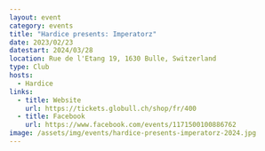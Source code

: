 ```yaml
---
layout: event
category: events
title: "Hardice presents: Imperatorz"
date: 2023/02/23
datestart: 2024/03/28
location: Rue de l'Etang 19, 1630 Bulle, Switzerland
type: Club
hosts:
  - Hardice
links:
  - title: Website
    url: https://tickets.globull.ch/shop/fr/400
  - title: Facebook
    url: https://www.facebook.com/events/1171500100886762
image: /assets/img/events/hardice-presents-imperatorz-2024.jpg
---
```

